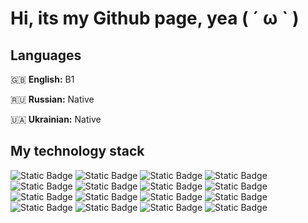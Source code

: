 # Hi, its my Github page, yea ( ´ ω ` )

## Languages
🇬🇧 **English:** B1

🇷🇺 **Russian:** Native

🇺🇦 **Ukrainian:** Native

## My technology stack
![Static Badge](https://img.shields.io/badge/Godot-blue?style=for-the-badge&logo=godotengine&logoColor=%1E90FF&labelColor=black&color=6495ED)
![Static Badge](https://img.shields.io/badge/Python-blue?style=for-the-badge&logo=python&logoColor=%233776AB&labelColor=black&color=B0E0E6)
![Static Badge](https://img.shields.io/badge/Krita-blue?style=for-the-badge&logo=krita&logoColor=%233BABFF&labelColor=black&color=AFEEEE)
![Static Badge](https://img.shields.io/badge/Inkscape-purple?style=for-the-badge&logo=inkscape&logoColor=%23FFFFFF&labelColor=black&color=8A2BE2)
![Static Badge](https://img.shields.io/badge/FontForge-yellow?style=for-the-badge&logo=fontforge&logoColor=%23F2712B&labelColor=black&color=F4A460)
![Static Badge](https://img.shields.io/badge/Audacity-blue?style=for-the-badge&logo=audacity&logoColor=%234169E1&labelColor=black&color=0000CD)
![Static Badge](https://img.shields.io/badge/LMMS-green?style=for-the-badge&logo=lmms&logoColor=%2310B146&labelColor=black&color=ADFF2F)
![Static Badge](https://img.shields.io/badge/Blender-yellow?style=for-the-badge&logo=blender&logoColor=%23E87D0D&labelColor=black&color=FFD700)
![Static Badge](https://img.shields.io/badge/KDEnlive-blue?style=for-the-badge&logo=kdenlive&logoColor=%231D99F3&labelColor=black&color=1E90FF)
![Static Badge](https://img.shields.io/badge/Linux-white?style=for-the-badge&logo=linux&logoColor=%23FCC624&labelColor=black&color=FFEFD5)
![Static Badge](https://img.shields.io/badge/Manjaro-green?style=for-the-badge&logo=manjaro&logoColor=%2335BF5C&labelColor=black&color=ADFF2F)
![Static Badge](https://img.shields.io/badge/Firefox-yellow?style=for-the-badge&logo=firefoxbrowser&logoColor=%23FF7139&labelColor=black&color=FF8C00)
![Static Badge](https://img.shields.io/badge/Terminal-yellow?style=for-the-badge&logo=alacritty&logoColor=%23F46D01&labelColor=black&color=FFE4B5)
![Static Badge](https://img.shields.io/badge/Micro-blue?style=for-the-badge&logo=microeditor&logoColor=%234169E1&labelColor=black&color=6495ED)
![Static Badge](https://img.shields.io/badge/Markdawn-red?style=for-the-badge&logo=markdown&logoColor=%23FFFFFF&labelColor=black&color=A52A2A)
![Static Badge](https://img.shields.io/badge/Git-orange?style=for-the-badge&logo=git&logoColor=FF8C00&labelColor=black&color=FFA07A)

